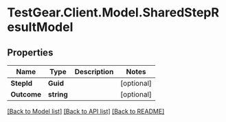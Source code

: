 # TestGear.Client.Model.SharedStepResultModel

## Properties

Name | Type | Description | Notes
------------ | ------------- | ------------- | -------------
**StepId** | **Guid** |  | [optional] 
**Outcome** | **string** |  | [optional] 

[[Back to Model list]](../README.md#documentation-for-models) [[Back to API list]](../README.md#documentation-for-api-endpoints) [[Back to README]](../README.md)


